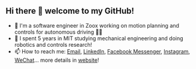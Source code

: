 ## Hi there 👋 welcome to my GitHub! 

<!--
**gcfc/gcfc** is a ✨ _special_ ✨ repository because its `README.md` (this file) appears on your GitHub profile.

Here are some ideas to get you started:

- 🔭 I’m currently working on ...
- 🌱 I’m currently learning ...
- 👯 I’m looking to collaborate on ...
- 🤔 I’m looking for help with ...
- 💬 Ask me about ...
- 📫 How to reach me: ...
- 😄 Pronouns: ...
- ⚡ Fun fact: ...
-->

- 🔭 I'm a software engineer in Zoox working on motion planning and controls for autonomous driving 🚗🚗
- 🌱 I spent 5 years in MIT studying mechanical engineering and doing robotics and controls research!
- 📫 How to reach me: [Email](mailto:gcfchen@mit.edu), [LinkedIn](http://www.linkedin.com/in/gcfchen), [Facebook Messenger](http://www.facebook.com/gcfchen314), [Instagram](http://www.instagram.com/curious.ch3n), [WeChat](https://gcfc.github.io/img/wechat.jpg)... more details in [website](https://gcfc.github.io?s=rm)! 
